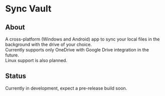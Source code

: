 # Sync Vault

## About

A cross-platform (Windows and Android) app to sync your local files in the background with the drive of your choice.  
Currently supports only OneDrive with Google Drive integration in the future.  
Linux support is also planned.

## Status

Currently in development, expect a pre-release build soon.
